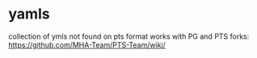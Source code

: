 # yamls
collection of ymls not found on pts
format works with PG and PTS forks: https://github.com/MHA-Team/PTS-Team/wiki/
